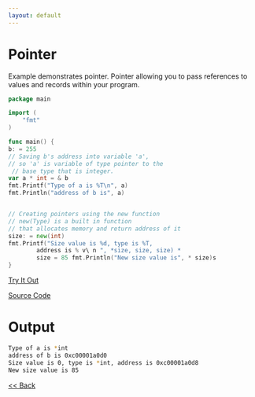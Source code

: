 ```yaml
---
layout: default
---
```


# Pointer

Example demonstrates pointer. Pointer allowing you to pass references to values and records within your program.

```go
package main

import (  
    "fmt"
)

func main() {  
b: = 255
// Saving b's address into variable 'a',
// so 'a' is variable of type pointer to the 
 // base type that is integer.
var a * int = & b
fmt.Printf("Type of a is %T\n", a)
fmt.Println("address of b is", a)


// Creating pointers using the new function
// new(Type) is a built in function 
// that allocates memory and return address of it
size: = new(int)
fmt.Printf("Size value is %d, type is %T, 
        address is % v\ n ", *size, size, size) * 
        size = 85 fmt.Println("New size value is", * size)s
}
```

<a href='https://play.golang.org/p/RlzXQRU2WJl' target='_blank'>Try It Out</a>

[Source Code](https://github.com/sagar-jadhav/go-examples/blob/master/src/pointer.go)

# Output

```bash
Type of a is *int
address of b is 0xc00001a0d0
Size value is 0, type is *int, address is 0xc00001a0d8
New size value is 85
```

[<< Back](./)
